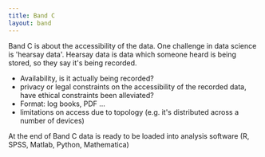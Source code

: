 ```yaml
---
title: Band C
layout: band
---
```


Band C is about the accessibility of the data. One challenge in data science is 'hearsay data'. Hearsay data is data which someone heard is being stored, so they say it's being recorded.

* Availability, is it actually being recorded?
* privacy or legal constraints on the accessibility of the recorded data, have ethical constraints been alleviated?
* Format: log books, PDF ...
* limitations on access due to topology (e.g. it's distributed across a number of devices)


At the end of Band C data is ready to be loaded into analysis software (R, SPSS, Matlab, Python, Mathematica)
